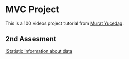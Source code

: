 # MVC Project

This is a 100 videos project tutorial from [Murat Yucedag](https://www.youtube.com/channel/UCbkbOlw8snP93RJ2BhH44Qw).

## 2nd Assesment

[!Statistic information about data](https://github.com/abuz33/MVC_Project/blob/master/statistics.PNG?raw=true)
